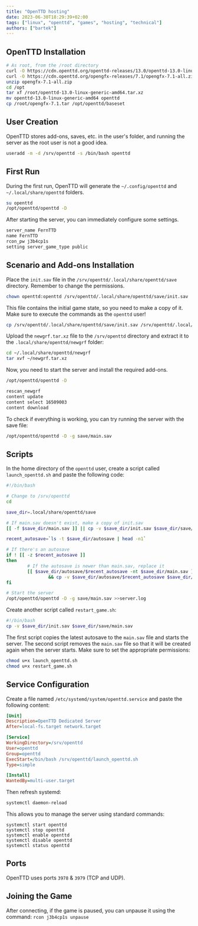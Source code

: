 ```yaml
---
title: "OpenTTD hosting"
date: 2023-06-30T18:29:39+02:00
tags: ["linux", "openttd", "games", "hosting", "technical"]
authors: ["bartek"]
---
```


## OpenTTD Installation

```bash
# As root, from the /root directory
curl -O https://cdn.openttd.org/openttd-releases/13.0/openttd-13.0-linux-generic-amd64.tar.xz
curl -O https://cdn.openttd.org/opengfx-releases/7.1/opengfx-7.1-all.zip
unzip opengfx-7.1-all.zip
cd /opt
tar xf /root/openttd-13.0-linux-generic-amd64.tar.xz
mv openttd-13.0-linux-generic-amd64 openttd
cp /root/opengfx-7.1.tar /opt/openttd/baseset
```

## User Creation

OpenTTD stores add-ons, saves, etc. in the user's folder, and running the server as the root user is not a good idea.

```bash
useradd -m -d /srv/openttd -s /bin/bash openttd
```

## First Run

During the first run, OpenTTD will generate the `~/.config/openttd` and `~/.local/share/openttd` folders.

```bash
su openttd
/opt/openttd/openttd -D
```

After starting the server, you can immediately configure some settings.

```bash
server_name FernTTD
name FernTTD
rcon_pw j3b4cp1s
setting server_game_type public
```

## Scenario and Add-ons Installation

Place the `init.sav` file in the `/srv/openttd/.local/share/openttd/save` directory. Remember to change the permissions.

```bash
chown openttd:openttd /srv/openttd/.local/share/openttd/save/init.sav
```

This file contains the initial game state, so you need to make a copy of it. Make sure to execute the commands as the `openttd` user!

```bash
cp /srv/openttd/.local/share/openttd/save/init.sav /srv/openttd/.local/share/openttd/save/main.sav
```

Upload the `newgrf.tar.xz` file to the `/srv/openttd` directory and extract it to the `.local/share/openttd/newgrf` folder:

```bash
cd ~/.local/share/openttd/newgrf
tar xvf ~/newgrf.tar.xz
```

Now, you need to start the server and install the required add-ons.

```bash
/opt/openttd/openttd -D
```

```bash
rescan_newgrf
content update
content select 16509003
content download
```

To check if everything is working, you can try running the server with the save file:

```bash
/opt/openttd/openttd -D -g save/main.sav
```

## Scripts

In the home directory of the `openttd` user, create a script called `launch_openttd.sh` and paste the following code:

```bash
#!/bin/bash

# Change to /srv/openttd
cd

save_dir=.local/share/openttd/save

# If main.sav doesn't exist, make a copy of init.sav
[[ -f $save_dir/main.sav ]] || cp -v $save_dir/init.sav $save_dir/save/main.sav

recent_autosave=`ls -t $save_dir/autosave | head -n1`

# If there's an autosave
if ! [[ -z $recent_autosave ]]
then
        # If the autosave is newer than main.sav, replace it
        [[ $save_dir/autosave/$recent_autosave -nt $save_dir/main.sav ]] \
                && cp -v $save_dir/autosave/$recent_autosave $save_dir/main.sav
fi

# Start the server
/opt/openttd/openttd -D -g save/main.sav >>server.log
```

Create another script called `restart_game.sh`:

```bash
#!/bin/bash
cp -v $save_dir/init.sav $save_dir/save/main.sav
```

The first script copies the latest autosave to the `main.sav` file and starts the server. The second script removes the `main.sav` file so that it will be created again when the server starts. Make sure to set the appropriate permissions:

```bash
chmod u+x launch_openttd.sh
chmod u+x restart_game.sh
```

## Service Configuration

Create a file named `/etc/systemd/system/openttd.service` and paste the following content:

```cfg
[Unit]
Description=OpenTTD Dedicated Server
After=local-fs.target network.target

[Service]
WorkingDirectory=/srv/openttd
User=openttd
Group=openttd
ExecStart=/bin/bash /srv/openttd/launch_openttd.sh
Type=simple

[Install]
WantedBy=multi-user.target
```

Then refresh systemd:

```bash
systemctl daemon-reload
```

This allows you to manage the server using standard commands:

```
systemctl start openttd
systemctl stop openttd
systemctl enable openttd
systemctl disable openttd
systemctl status openttd
```

## Ports

OpenTTD uses ports `3978` & `3979` (TCP and UDP).

## Joining the Game

After connecting, if the game is paused, you can unpause it using the command: `rcon j3b4cp1s unpause`

